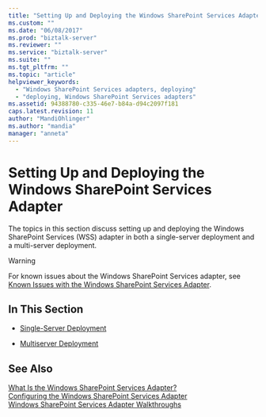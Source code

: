 ```yaml
---
title: "Setting Up and Deploying the Windows SharePoint Services Adapter | Microsoft Docs"
ms.custom: ""
ms.date: "06/08/2017"
ms.prod: "biztalk-server"
ms.reviewer: ""
ms.service: "biztalk-server"
ms.suite: ""
ms.tgt_pltfrm: ""
ms.topic: "article"
helpviewer_keywords: 
  - "Windows SharePoint Services adapters, deploying"
  - "deploying, Windows SharePoint Services adapters"
ms.assetid: 94388780-c335-46e7-b84a-d94c2097f181
caps.latest.revision: 11
author: "MandiOhlinger"
ms.author: "mandia"
manager: "anneta"
---
```

# Setting Up and Deploying the Windows SharePoint Services Adapter
The topics in this section discuss setting up and deploying the Windows SharePoint Services (WSS) adapter in both a single-server deployment and a multi-server deployment.  
  
> [!WARNING]
>  For known issues about the Windows SharePoint Services adapter, see [Known Issues with the Windows SharePoint Services Adapter](../core/known-issues-with-the-windows-sharepoint-services-adapter.md).  
  
## In This Section  
  
-   [Single-Server Deployment](../core/single-server-deployment.md)  
  
-   [Multiserver Deployment](../core/multiserver-deployment.md)  
  
## See Also  
 [What Is the Windows SharePoint Services Adapter?](../core/what-is-the-windows-sharepoint-services-adapter.md)   
 [Configuring the Windows SharePoint Services Adapter](../core/configuring-the-windows-sharepoint-services-adapter.md)   
 [Windows SharePoint Services Adapter Walkthroughs](../core/windows-sharepoint-services-adapter-walkthroughs.md)